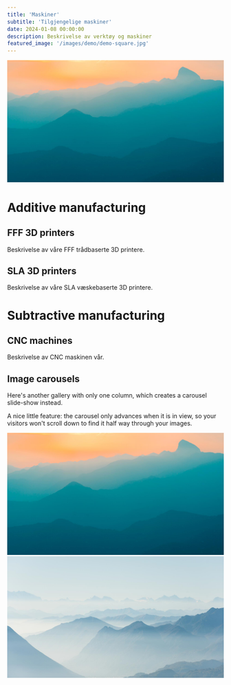 ```yaml
---
title: 'Maskiner'
subtitle: 'Tilgjengelige maskiner'
date: 2024-01-08 00:00:00
description: Beskrivelse av verktøy og maskiner
featured_image: '/images/demo/demo-square.jpg'
---
```


![](/images/demo/demo-landscape.jpg)

# Additive manufacturing
## FFF 3D printers
Beskrivelse av våre FFF trådbaserte 3D printere.


## SLA 3D printers
Beskrivelse av våre SLA væskebaserte 3D printere.


# Subtractive manufacturing
## CNC machines
Beskrivelse av CNC maskinen vår.


## Image carousels

Here's another gallery with only one column, which creates a carousel slide-show instead.

A nice little feature: the carousel only advances when it is in view, so your visitors won't scroll down to find it half way through your images.

<div class="gallery" data-columns="1">
	<img src="/images/demo/demo-landscape.jpg">
	<img src="/images/demo/demo-landscape-2.jpg">
</div>


